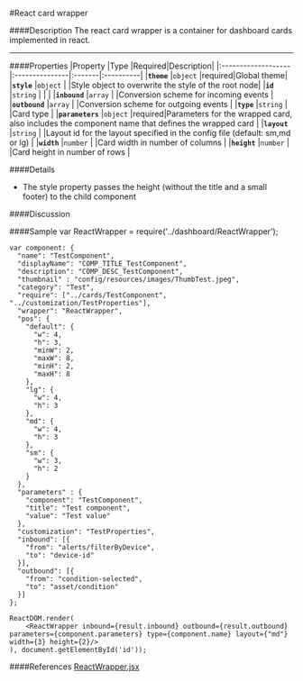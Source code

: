 #React card wrapper

####Description
The react card wrapper is a container for dashboard cards implemented in react.

---
####Properties
|Property            |Type            |Required|Description|
|:-------------------|:---------------|:-------|:----------|
|**`theme`**         |`object`        |required|Global theme|
|**`style`**         |`object`        |        |Style object to overwrite the style of the root node|
|**`id`**            |`string`        |        | |
|**`inbound`**       |`array`         |        |Conversion scheme for incoming events |
|**`outbound`**      |`array`         |        |Conversion scheme for outgoing events  |
|**`type`**          |`string`        |        |Card type |
|**`parameters`**    |`object`        |required|Parameters for the wrapped card, also includes the component name that defines the wrapped card |
|**`layout`**        |`string`        |        |Layout id for the layout specified in the config file (default: sm,md or lg) |
|**`width`**         |`number`        |        |Card width in number of columns |
|**`height`**        |`number`        |        |Card height in number of rows   |

####Details
* The style property passes the height (without the title and a small footer) to the child component

####Discussion


####Sample
    var ReactWrapper = require('../dashboard/ReactWrapper');

    var component: {
      "name": "TestComponent",
      "displayName": "COMP_TITLE_TestComponent",
      "description": "COMP_DESC_TestComponent",
      "thumbnail" : "config/resources/images/ThumbTest.jpeg",
      "category": "Test",
      "require": ["../cards/TestComponent", "../customization/TestProperties"],
      "wrapper": "ReactWrapper",
      "pos": {
        "default": {
          "w": 4,
          "h": 3,
          "minW": 2,
          "maxW": 8,
          "minH": 2,
          "maxH": 8
        },
        "lg": {
          "w": 4,
          "h": 3
        },
        "md": {
          "w": 4,
          "h": 3
        },
        "sm": {
          "w": 3,
          "h": 2
        }
      },
      "parameters" : {
        "component": "TestComponent",
        "title": "Test component",
        "value": "Test value"
      },
      "customization": "TestProperties",
      "inbound": [{
        "from": "alerts/filterByDevice",
        "to": "device-id"
      }],
      "outbound": [{
        "from": "condition-selected",
        "to": "asset/condition"
      }]
    };

    ReactDOM.render(
        <ReactWrapper inbound={result.inbound} outbound={result.outbound} parameters={component.parameters} type={component.name} layout={"md"} width={3} height={2}/>
    ), document.getElementById('id'));

####References
[ReactWrapper.jsx](https://github.ibm.com/IoT/iotf-react/blob/master/components/Dashboard/dashboard/ReactWrapper.jsx)

